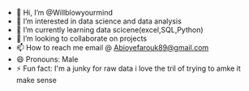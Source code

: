 - 👋 Hi, I’m @Willblowyourmind
- 👀 I’m interested in data science and data analysis
- 🌱 I’m currently learning data scicene(excel,SQL,Python)
- 💞️ I’m looking to collaborate on projects 
- 📫 How to reach me email @ Abioyefarouk89@gmail.com
- 😄 Pronouns: Male
- ⚡ Fun fact: I'm a junky for raw data i love the tril of trying to amke it make sense 

<!---
Willblowyourmind/Willblowyourmind is a ✨ special ✨ repository because its `README.md` (this file) appears on your GitHub profile.
You can click the Preview link to take a look at your changes.
--->
